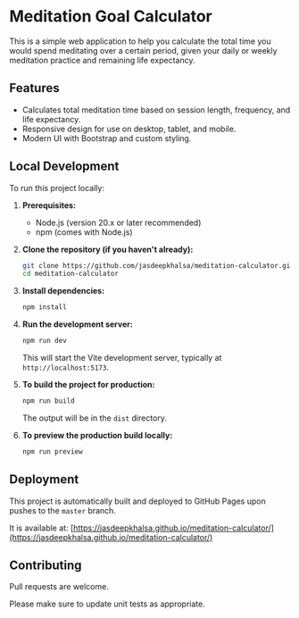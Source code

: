 # Meditation Goal Calculator

This is a simple web application to help you calculate the total time you would spend meditating over a certain period, given your daily or weekly meditation practice and remaining life expectancy.

## Features

*   Calculates total meditation time based on session length, frequency, and life expectancy.
*   Responsive design for use on desktop, tablet, and mobile.
*   Modern UI with Bootstrap and custom styling.

## Local Development

To run this project locally:

1.  **Prerequisites:**
    *   Node.js (version 20.x or later recommended)
    *   npm (comes with Node.js)

2.  **Clone the repository (if you haven't already):**
    ```bash
    git clone https://github.com/jasdeepkhalsa/meditation-calculator.git
    cd meditation-calculator
    ```

3.  **Install dependencies:**
    ```bash
    npm install
    ```

4.  **Run the development server:**
    ```bash
    npm run dev
    ```
    This will start the Vite development server, typically at `http://localhost:5173`.

5.  **To build the project for production:**
    ```bash
    npm run build
    ```
    The output will be in the `dist` directory.

6.  **To preview the production build locally:**
    ```bash
    npm run preview
    ```

## Deployment

This project is automatically built and deployed to GitHub Pages upon pushes to the `master` branch.

It is available at: [https://jasdeepkhalsa.github.io/meditation-calculator/](https://jasdeepkhalsa.github.io/meditation-calculator/)

## Contributing

Pull requests are welcome.

Please make sure to update unit tests as appropriate.
